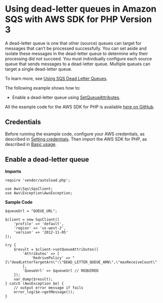 # Using dead\-letter queues in Amazon SQS with AWS SDK for PHP Version 3<a name="sqs-examples-dead-letter-queues"></a>

A dead\-letter queue is one that other \(source\) queues can target for messages that can’t be processed successfully\. You can set aside and isolate these messages in the dead\-letter queue to determine why their processing did not succeed\. You must individually configure each source queue that sends messages to a dead\-letter queue\. Multiple queues can target a single dead\-letter queue\.

To learn more, see [Using SQS Dead Letter Queues](https://docs.aws.amazon.com/AWSSimpleQueueService/latest/SQSDeveloperGuide/sqs-dead-letter-queues.html)\.

The following example shows how to:
+ Enable a dead\-letter queue using [SetQueueAttributes](https://docs.aws.amazon.com/aws-sdk-php/v3/api/api-sqs-2012-11-05.html#setqueueattributes)\.

All the example code for the AWS SDK for PHP is available [here on GitHub](https://github.com/awsdocs/aws-doc-sdk-examples/tree/main/php/example_code)\.

## Credentials<a name="credentials"></a>

Before running the example code, configure your AWS credentials, as described in [Setting credentials](guide_credentials.md)\. Then import the AWS SDK for PHP, as described in [Basic usage](getting-started_basic-usage.md)\.

## Enable a dead\-letter queue<a name="enable-a-dead-letter-queue"></a>

 **Imports** 

```
require 'vendor/autoload.php';

use Aws\Sqs\SqsClient; 
use Aws\Exception\AwsException;
```

 **Sample Code** 

```
$queueUrl = "QUEUE_URL";

$client = new SqsClient([
    'profile' => 'default',
    'region' => 'us-west-2',
    'version' => '2012-11-05'
]);

try {
    $result = $client->setQueueAttributes([
        'Attributes' => [
            'RedrivePolicy' => "{\"deadLetterTargetArn\":\"DEAD_LETTER_QUEUE_ARN\",\"maxReceiveCount\":\"10\"}"
        ],
        'QueueUrl' => $queueUrl // REQUIRED
    ]);
    var_dump($result);
} catch (AwsException $e) {
    // output error message if fails
    error_log($e->getMessage());
}
```
